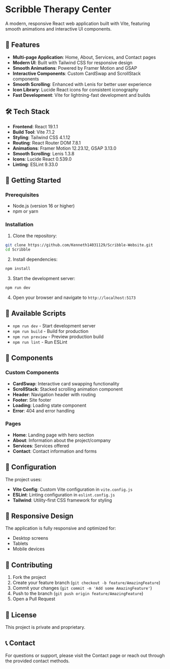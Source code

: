 # Scribble Therapy Center

A modern, responsive React web application built with Vite, featuring smooth animations and interactive UI components.

## 🚀 Features

- **Multi-page Application**: Home, About, Services, and Contact pages
- **Modern UI**: Built with Tailwind CSS for responsive design
- **Smooth Animations**: Powered by Framer Motion and GSAP
- **Interactive Components**: Custom CardSwap and ScrollStack components
- **Smooth Scrolling**: Enhanced with Lenis for better user experience
- **Icon Library**: Lucide React icons for consistent iconography
- **Fast Development**: Vite for lightning-fast development and builds

## 🛠️ Tech Stack

- **Frontend**: React 19.1.1
- **Build Tool**: Vite 7.1.2
- **Styling**: Tailwind CSS 4.1.12
- **Routing**: React Router DOM 7.8.1
- **Animations**: Framer Motion 12.23.12, GSAP 3.13.0
- **Smooth Scrolling**: Lenis 1.3.8
- **Icons**: Lucide React 0.539.0
- **Linting**: ESLint 9.33.0

## 🚦 Getting Started

### Prerequisites

- Node.js (version 16 or higher)
- npm or yarn

### Installation

1. Clone the repository:
```bash
git clone https://github.com/Kenneth14031129/Scribble-Website.git
cd Scribble
```

2. Install dependencies:
```bash
npm install
```

3. Start the development server:
```bash
npm run dev
```

4. Open your browser and navigate to `http://localhost:5173`

## 📜 Available Scripts

- `npm run dev` - Start development server
- `npm run build` - Build for production
- `npm run preview` - Preview production build
- `npm run lint` - Run ESLint

## 🎨 Components

### Custom Components
- **CardSwap**: Interactive card swapping functionality
- **ScrollStack**: Stacked scrolling animation component
- **Header**: Navigation header with routing
- **Footer**: Site footer
- **Loading**: Loading state component
- **Error**: 404 and error handling

### Pages
- **Home**: Landing page with hero section
- **About**: Information about the project/company
- **Services**: Services offered
- **Contact**: Contact information and forms

## 🔧 Configuration

The project uses:
- **Vite Config**: Custom Vite configuration in `vite.config.js`
- **ESLint**: Linting configuration in `eslint.config.js`
- **Tailwind**: Utility-first CSS framework for styling

## 📱 Responsive Design

The application is fully responsive and optimized for:
- Desktop screens
- Tablets
- Mobile devices

## 🤝 Contributing

1. Fork the project
2. Create your feature branch (`git checkout -b feature/AmazingFeature`)
3. Commit your changes (`git commit -m 'Add some AmazingFeature'`)
4. Push to the branch (`git push origin feature/AmazingFeature`)
5. Open a Pull Request

## 📄 License

This project is private and proprietary.

## 📞 Contact

For questions or support, please visit the Contact page or reach out through the provided contact methods.